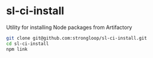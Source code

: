 sl-ci-install
=============

Utility for installing Node packages from Artifactory

```bash
git clone git@github.com:strongloop/sl-ci-install.git
cd sl-ci-install
npm link
```
